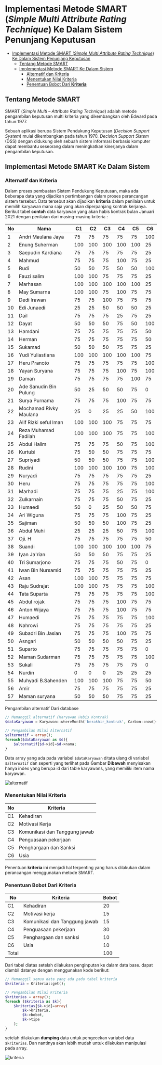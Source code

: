 # Implementasi Metode SMART (*Simple Multi Attribute Rating Technique*) Ke Dalam Sistem Penunjang Keputusan

- [Implementasi Metode SMART (*Simple Multi Attribute Rating Technique*) Ke Dalam Sistem Penunjang Keputusan](#implementasi-metode-smart-simple-multi-attribute-rating-technique-ke-dalam-sistem-penunjang-keputusan)
  - [Tentang Metode SMART](#tentang-metode-smart)
  - [Implementasi Metode SMART Ke Dalam Sistem](#implementasi-metode-smart-ke-dalam-sistem)
    - [Alternatif dan Kriteria](#alternatif-dan-kriteria)
    - [Menentukan Nilai Kriteria](#menentukan-nilai-kriteria)
    - [Penentuan Bobot Dari **Kriteria**](#penentuan-bobot-dari-kriteria)

## Tentang Metode SMART
SMART (*Simple Multi – Attribute Rating Technique*) adalah metode pengambilan keputusan multi kriteria yang dikembangkan oleh Edward pada tahun 1977.

Sebuah aplikasi berupa Sistem Pendukung Keputusan (*Decision Support System*) mulai dikembangkan pada tahun 1970. *Decision Support Sistem* (DSS) dengan didukung oleh sebuah sistem informasi berbasis komputer dapat membantu seseorang dalam meningkatkan kinerjanya dalam pengambilan keputusan. 

## Implementasi Metode SMART Ke Dalam Sistem
### Alternatif dan Kriteria
Dalam proses pembuatan Sistem Pendukung Keputusan, maka ada beberapa data yang dijadikan pertimbangan dalam proses perancangan sistem tersebut. Data tersebut akan dijadikan **kriteria** dalam penilaian untuk memilih karyawan mana saja yang akan diperpanjang kontrak kerjanya.
Berikut tabel **contoh**  data karyawan yang akan habis kontrak bulan Januari 2021 dengan penilaian dari masing-masing kriteria :

| No | Nama                   | C1  | C2  | C3  | C4  | C5  | C6  |
|----|------------------------|-----|-----|-----|-----|-----|-----|
| 1  | Andri Maulana Jaya     | 75  | 75  | 75  | 75  | 75  | 100 |
| 2  | Enung Suherman         | 100 | 100 | 100 | 100 | 100 | 25  |
| 3  | Saepudin Kardiana      | 75  | 75  | 75  | 75  | 75  | 25  |
| 4  | Mahmud                 | 75  | 75  | 75  | 100 | 75  | 25  |
| 5  | Rudi                   | 50  | 50  | 75  | 50  | 50  | 100 |
| 6  | Fauzi salim            | 100 | 100 | 75  | 75  | 75  | 25  |
| 7  | Marhasan               | 100 | 100 | 100 | 100 | 100 | 25  |
| 8  | May Sumarna            | 100 | 100 | 75  | 100 | 75  | 75  |
| 9  | Dedi Irawan            | 75  | 75  | 100 | 75  | 75  | 75  |
| 10 | Edi Junaedi            | 25  | 25  | 50  | 50  | 50  | 25  |
| 11 | Dail                   | 75  | 75  | 75  | 25  | 75  | 25  |
| 12 | Dayat                  | 50  | 50  | 50  | 75  | 50  | 100 |
| 13 | Hamdani                | 75  | 75  | 75  | 75  | 75  | 50  |
| 14 | Herman                 | 75  | 75  | 75  | 75  | 75  | 50  |
| 15 | Sukamad                | 50  | 50  | 50  | 75  | 75  | 25  |
| 16 | Yudi Yuliastiana       | 100 | 100 | 100 | 100 | 100 | 75  |
| 17 | Heru Pranoto           | 75  | 75  | 75  | 75  | 75  | 100 |
| 18 | Yayan Suryana          | 75  | 75  | 75  | 100 | 75  | 100 |
| 19 | Daman                  | 75  | 75  | 75  | 75  | 100 | 75  |
| 20 | Ade Sanudin Bin Pulung | 50  | 25  | 50  | 50  | 75  | 0   |
| 21 | Surya Purnama          | 75  | 75  | 75  | 100 | 75  | 75  |
| 22 | Mochamad Rivky Maulana | 25  | 0   | 25  | 25  | 50  | 100 |
| 23 | Alif Rizki seful Iman  | 100 | 100 | 100 | 75  | 75  | 75  |
| 24 | Reza Muhamad Fadilah   | 100 | 100 | 100 | 75  | 75  | 100 |
| 25 | Abdul Halim            | 75  | 75  | 75  | 50  | 75  | 100 |
| 26 | Kurtubi                | 75  | 50  | 50  | 75  | 75  | 75  |
| 27 | Supriyadi              | 50  | 50  | 50  | 75  | 75  | 100 |
| 28 | Rudini                 | 100 | 100 | 100 | 100 | 75  | 100 |
| 29 | Nuryadi                | 75  | 75  | 75  | 75  | 75  | 25  |
| 30 | Heru                   | 75  | 75  | 75  | 75  | 75  | 100 |
| 31 | Marhadi                | 75  | 75  | 75  | 25  | 75  | 100 |
| 32 | Zulkarnain             | 75  | 75  | 75  | 50  | 75  | 25  |
| 33 | Humaedi                | 50  | 0   | 25  | 50  | 50  | 75  |
| 34 | Ari Wiguna             | 75  | 75  | 75  | 100 | 75  | 25  |
| 35 | Sajiman                | 50  | 50  | 50  | 100 | 75  | 25  |
| 36 | Abdul Muhi             | 25  | 25  | 25  | 50  | 75  | 100 |
| 37 | Oji. H                 | 75  | 75  | 75  | 75  | 75  | 50  |
| 38 | Suandi                 | 100 | 100 | 100 | 100 | 100 | 75  |
| 39 | Iyan Ja'rian           | 50  | 50  | 50  | 75  | 75  | 25  |
| 40 | Tri Sumarjono          | 75  | 75  | 75  | 50  | 75  | 0   |
| 41 | Iwan Bin Nursamid      | 75  | 75  | 75  | 75  | 75  | 25  |
| 42 | Asan                   | 100 | 100 | 75  | 75  | 75  | 75  |
| 43 | Raju Sudrajat          | 100 | 100 | 75  | 75  | 75  | 100 |
| 44 | Tata Suparta           | 75  | 75  | 75  | 75  | 75  | 100 |
| 45 | Abdul rojak            | 75  | 75  | 75  | 100 | 75  | 75  |
| 46 | Anton Wijaya           | 75  | 75  | 75  | 100 | 75  | 75  |
| 47 | Humaedi                | 75  | 75  | 75  | 75  | 75  | 100 |
| 48 | Nahrowi                | 75  | 75  | 75  | 75  | 75  | 25  |
| 49 | Subadri Bin Jasian     | 75  | 75  | 75  | 100 | 75  | 75  |
| 50 | Asngari                | 50  | 50  | 50  | 50  | 75  | 25  |
| 51 | Suparto                | 75  | 75  | 75  | 75  | 75  | 0   |
| 52 | Maman Sudarman         | 75  | 75  | 75  | 75  | 75  | 100 |
| 53 | Sukali                 | 75  | 75  | 75  | 75  | 75  | 0   |
| 54 | Nurdin                 | 0   | 0   | 0   | 25  | 25  | 25  |
| 55 | Muhyadi B.Sahenden     | 100 | 100 | 100 | 75  | 75  | 50  |
| 56 | Amir                   | 75  | 75  | 75  | 75  | 75  | 25  |
| 57 | Maman suryana          | 50  | 50  | 50  | 75  | 75  | 25  |

Pengambilan alternatif Dari database

```php
// Memanggil alternatif (Karyawan Habis Kontrak)
$dataKaryawan = Karyawan::whereMonth('berakhir_kontrak', Carbon::now()->month)->whereYear('berakhir_kontrak', Carbon::now()->year)->get();

// Pengambilan Nilai Alternatif
$alternatif = array();
foreach($dataKaryawan as $d){
    $alternatif[$d->id]=$d->nama;
}

```

Data array yang ada pada variabel ```$dataKaryawan``` ditata ulang di variabel ```$alternatif``` dan seperti yang terlihat pada Gambar **Dibawah** menyisakan hanya index yang berupa id dari table karyawans, yang memiliki item nama karyawan.

![alternatif](https://lh3.googleusercontent.com/--xM7xqb14Mo/YAgcgtEh_QI/AAAAAAAAA9s/xI22tlROEQkP4hX5MDPIMfGBDjUdS1GzQCK8BGAsYHg/s0/2021-01-20.png)

### Menentukan Nilai Kriteria
|     No    |     Kriteria                     |
|-----------|----------------------------------|
| C1        | Kehadiran                        |
| C2        | Motivasi Kerja                   |
| C3        | Komunikasi dan Tanggung jawab    |
| C4        | Penguasaan pekerjaan             |
| C5        | Penghargaan dan Sanksi           |
| C6        | Usia                             |

Penentuan **kriteria** ini menjadi hal terpenting yang harus dilakukan dalam perancangan menggunakan metode SMART.
### Penentuan Bobot Dari **Kriteria**
| No    | Kriteria                      | Bobot |
|-------|-------------------------------|-------|
| C1    | Kehadiran                     | 20    |
| C2    | Motivasi kerja                | 15    |
| C3    | Komunikasi dan Tanggung jawab | 15    |
| C4    | Penguasaan pekerjaan          | 30    |
| C5    | Penghargaan dan sanksi        | 10    |
| C6    | Usia                          | 10    |
| Total |                               | 100   |

Dari tabel diatas setelah dilakukan penginputan ke dalam data base. dapat diambil datanya dengan menggunakan kode berikut:

```php
// Memanggil semua data yang ada pada tabel kriteria
$kriteria = Kriteria::get();

// Pengambilan Nilai Kriteria
$kriterias = array();
foreach ($kriteria as $k){
    $kriterias[$k->id]=array(
        $k->kriteria,
        $k->bobot,
        $k->tipe
    );
}
```

setelah dilakukan **dumping** data untuk pengecekan variabel data ```$kriterias```. Dan nantinya akan lebih mudah untuk dilakukan manipulasi pada array.

![kriteria](https://lh3.googleusercontent.com/-RuiTf_Jxlcc/YAga8TapFVI/AAAAAAAAA9g/CPreVOSS0BIlqHFstu_yRa1e1exb2h5AACK8BGAsYHg/s0/2021-01-20.png)


